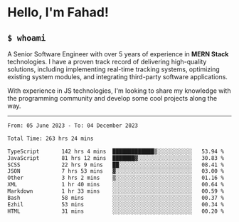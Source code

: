 <h1>Hello, I'm Fahad!</h1>

<h2><code>$ whoami</code></h2>

A Senior Software Engineer with over 5 years of experience in **MERN Stack** technologies. I have a proven track record of delivering high-quality solutions, including implementing real-time tracking systems, optimizing existing system modules, and integrating third-party software applications.

With experience in JS technologies, I'm looking to share my knowledge with the programming community and develop some cool projects along the way.

---

<!--START_SECTION:waka-->

```txt
From: 05 June 2023 - To: 04 December 2023

Total Time: 263 hrs 24 mins

TypeScript       142 hrs 4 mins  █████████████▒░░░░░░░░░░░   53.94 %
JavaScript       81 hrs 12 mins  ███████▓░░░░░░░░░░░░░░░░░   30.83 %
SCSS             22 hrs 9 mins   ██░░░░░░░░░░░░░░░░░░░░░░░   08.41 %
JSON             7 hrs 53 mins   ▓░░░░░░░░░░░░░░░░░░░░░░░░   03.00 %
Other            3 hrs 2 mins    ▒░░░░░░░░░░░░░░░░░░░░░░░░   01.16 %
XML              1 hr 40 mins    ░░░░░░░░░░░░░░░░░░░░░░░░░   00.64 %
Markdown         1 hr 33 mins    ░░░░░░░░░░░░░░░░░░░░░░░░░   00.59 %
Bash             58 mins         ░░░░░░░░░░░░░░░░░░░░░░░░░   00.37 %
Ezhil            53 mins         ░░░░░░░░░░░░░░░░░░░░░░░░░   00.34 %
HTML             31 mins         ░░░░░░░░░░░░░░░░░░░░░░░░░   00.20 %
```

<!--END_SECTION:waka-->

<!--
**heyFahad/heyFahad** is a ✨ _special_ ✨ repository because its `README.md` (this file) appears on your GitHub profile.

Here are some ideas to get you started:

- 🔭 I’m currently working on ...
- 🌱 I’m currently learning ...
- 👯 I’m looking to collaborate on ...
- 🤔 I’m looking for help with ...
- 💬 Ask me about ...
- 📫 How to reach me: ...
- 😄 Pronouns: ...
- ⚡ Fun fact: ...
-->
